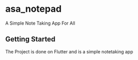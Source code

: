 # asa_notepad

A Simple Note Taking App For All

## Getting Started

The Project is done on Flutter and is a simple notetaking app
